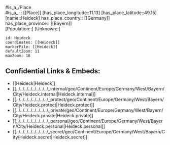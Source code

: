 ﻿---
location: [49.15,11.13] 
mapzoom: [7,12] 
mapmarker: city 
type: City
tags:
- geo/City


SpocWebEntityId: 30830
isDeleted: false
confidential: public

---
#is_a_/Place  
#is_a_ :: [[Place]] 
[has_place_longitude::11.13] 
[has_place_latitude::49.15] 
[name::Heideck] 
has_place_country:: [[Germany]]  
has_place_province:: [[Bayern]]  
[Population::] 
[Unknown::] 


```leaflet
id: Heideck
coordinates: [[Heideck]] 
markerFile: [[Heideck]] 
defaultZoom: 11 
maxZoom: 18
```


## Confidential Links & Embeds: 
- [[Heideck|Heideck]]  
- [[../../../../../../../../_internal/geo/Continent/Europe/Germany/West/Bayern/City/Heideck.internal|Heideck.internal]] 
- [[../../../../../../../../_protect/geo/Continent/Europe/Germany/West/Bayern/City/Heideck.protect|Heideck.protect]] 
- [[../../../../../../../../_private/geo/Continent/Europe/Germany/West/Bayern/City/Heideck.private|Heideck.private]] 
- [[../../../../../../../../_personal/geo/Continent/Europe/Germany/West/Bayern/City/Heideck.personal|Heideck.personal]] 
- [[../../../../../../../../_secret/geo/Continent/Europe/Germany/West/Bayern/City/Heideck.secret|Heideck.secret]] 
